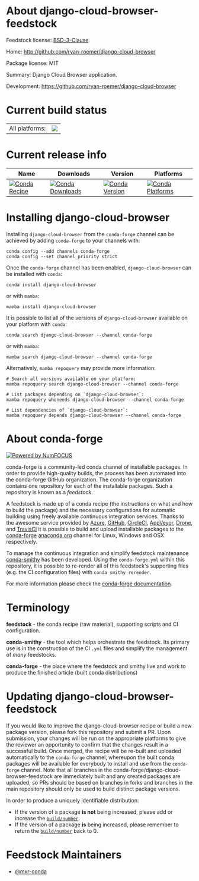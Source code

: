 About django-cloud-browser-feedstock
====================================

Feedstock license: [BSD-3-Clause](https://github.com/conda-forge/django-cloud-browser-feedstock/blob/main/LICENSE.txt)

Home: http://github.com/ryan-roemer/django-cloud-browser

Package license: MIT

Summary: Django Cloud Browser application.

Development: https://github.com/ryan-roemer/django-cloud-browser

Current build status
====================


<table><tr><td>All platforms:</td>
    <td>
      <a href="https://dev.azure.com/conda-forge/feedstock-builds/_build/latest?definitionId=9232&branchName=main">
        <img src="https://dev.azure.com/conda-forge/feedstock-builds/_apis/build/status/django-cloud-browser-feedstock?branchName=main">
      </a>
    </td>
  </tr>
</table>

Current release info
====================

| Name | Downloads | Version | Platforms |
| --- | --- | --- | --- |
| [![Conda Recipe](https://img.shields.io/badge/recipe-django--cloud--browser-green.svg)](https://anaconda.org/conda-forge/django-cloud-browser) | [![Conda Downloads](https://img.shields.io/conda/dn/conda-forge/django-cloud-browser.svg)](https://anaconda.org/conda-forge/django-cloud-browser) | [![Conda Version](https://img.shields.io/conda/vn/conda-forge/django-cloud-browser.svg)](https://anaconda.org/conda-forge/django-cloud-browser) | [![Conda Platforms](https://img.shields.io/conda/pn/conda-forge/django-cloud-browser.svg)](https://anaconda.org/conda-forge/django-cloud-browser) |

Installing django-cloud-browser
===============================

Installing `django-cloud-browser` from the `conda-forge` channel can be achieved by adding `conda-forge` to your channels with:

```
conda config --add channels conda-forge
conda config --set channel_priority strict
```

Once the `conda-forge` channel has been enabled, `django-cloud-browser` can be installed with `conda`:

```
conda install django-cloud-browser
```

or with `mamba`:

```
mamba install django-cloud-browser
```

It is possible to list all of the versions of `django-cloud-browser` available on your platform with `conda`:

```
conda search django-cloud-browser --channel conda-forge
```

or with `mamba`:

```
mamba search django-cloud-browser --channel conda-forge
```

Alternatively, `mamba repoquery` may provide more information:

```
# Search all versions available on your platform:
mamba repoquery search django-cloud-browser --channel conda-forge

# List packages depending on `django-cloud-browser`:
mamba repoquery whoneeds django-cloud-browser --channel conda-forge

# List dependencies of `django-cloud-browser`:
mamba repoquery depends django-cloud-browser --channel conda-forge
```


About conda-forge
=================

[![Powered by
NumFOCUS](https://img.shields.io/badge/powered%20by-NumFOCUS-orange.svg?style=flat&colorA=E1523D&colorB=007D8A)](https://numfocus.org)

conda-forge is a community-led conda channel of installable packages.
In order to provide high-quality builds, the process has been automated into the
conda-forge GitHub organization. The conda-forge organization contains one repository
for each of the installable packages. Such a repository is known as a *feedstock*.

A feedstock is made up of a conda recipe (the instructions on what and how to build
the package) and the necessary configurations for automatic building using freely
available continuous integration services. Thanks to the awesome service provided by
[Azure](https://azure.microsoft.com/en-us/services/devops/), [GitHub](https://github.com/),
[CircleCI](https://circleci.com/), [AppVeyor](https://www.appveyor.com/),
[Drone](https://cloud.drone.io/welcome), and [TravisCI](https://travis-ci.com/)
it is possible to build and upload installable packages to the
[conda-forge](https://anaconda.org/conda-forge) [anaconda.org](https://anaconda.org/)
channel for Linux, Windows and OSX respectively.

To manage the continuous integration and simplify feedstock maintenance
[conda-smithy](https://github.com/conda-forge/conda-smithy) has been developed.
Using the ``conda-forge.yml`` within this repository, it is possible to re-render all of
this feedstock's supporting files (e.g. the CI configuration files) with ``conda smithy rerender``.

For more information please check the [conda-forge documentation](https://conda-forge.org/docs/).

Terminology
===========

**feedstock** - the conda recipe (raw material), supporting scripts and CI configuration.

**conda-smithy** - the tool which helps orchestrate the feedstock.
                   Its primary use is in the construction of the CI ``.yml`` files
                   and simplify the management of *many* feedstocks.

**conda-forge** - the place where the feedstock and smithy live and work to
                  produce the finished article (built conda distributions)


Updating django-cloud-browser-feedstock
=======================================

If you would like to improve the django-cloud-browser recipe or build a new
package version, please fork this repository and submit a PR. Upon submission,
your changes will be run on the appropriate platforms to give the reviewer an
opportunity to confirm that the changes result in a successful build. Once
merged, the recipe will be re-built and uploaded automatically to the
`conda-forge` channel, whereupon the built conda packages will be available for
everybody to install and use from the `conda-forge` channel.
Note that all branches in the conda-forge/django-cloud-browser-feedstock are
immediately built and any created packages are uploaded, so PRs should be based
on branches in forks and branches in the main repository should only be used to
build distinct package versions.

In order to produce a uniquely identifiable distribution:
 * If the version of a package **is not** being increased, please add or increase
   the [``build/number``](https://docs.conda.io/projects/conda-build/en/latest/resources/define-metadata.html#build-number-and-string).
 * If the version of a package **is** being increased, please remember to return
   the [``build/number``](https://docs.conda.io/projects/conda-build/en/latest/resources/define-metadata.html#build-number-and-string)
   back to 0.

Feedstock Maintainers
=====================

* [@mxr-conda](https://github.com/mxr-conda/)

